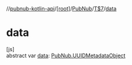 //[pubnub-kotlin-api](../../../../index.md)/[[root]](../../index.md)/[PubNub](../index.md)/[T$7](index.md)/[data](data.md)

# data

[js]\
abstract var [data](data.md): [PubNub.UUIDMetadataObject](../-u-u-i-d-metadata-object/index.md)
